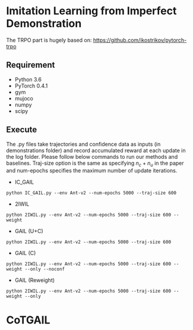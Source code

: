 # Imitation Learning from Imperfect Demonstration
The TRPO part is hugely based on: https://github.com/ikostrikov/pytorch-trpo

## Requirement
 * Python 3.6
 * PyTorch 0.4.1
 * gym
 * mujoco
 * numpy
 * scipy
 
## Execute
The .py files take trajectories and confidence data as inputs (in demonstrations folder) and record accumulated reward at each update in the log folder.
Please follow below commands to run our methods and baselines. Traj-size option is the same as specifying $n_c+n_u$ in the paper and num-epochs specifies the maximum number of update iterations.

 * IC_GAIL
 ```
 python IC_GAIL.py --env Ant-v2 --num-epochs 5000 --traj-size 600 
 ```
 * 2IWIL
 ```
 python 2IWIL.py --env Ant-v2 --num-epochs 5000 --traj-size 600 --weight
 ```
 * GAIL (U+C)
 ```
 python 2IWIL.py --env Ant-v2 --num-epochs 5000 --traj-size 600
 ```
 * GAIL (C)
 ```
 python 2IWIL.py --env Ant-v2 --num-epochs 5000 --traj-size 600 --weight --only --noconf
 ```
 * GAIL (Reweight)
 ```
 python 2IWIL.py --env Ant-v2 --num-epochs 5000 --traj-size 600 --weight --only
 ```

# CoTGAIL
